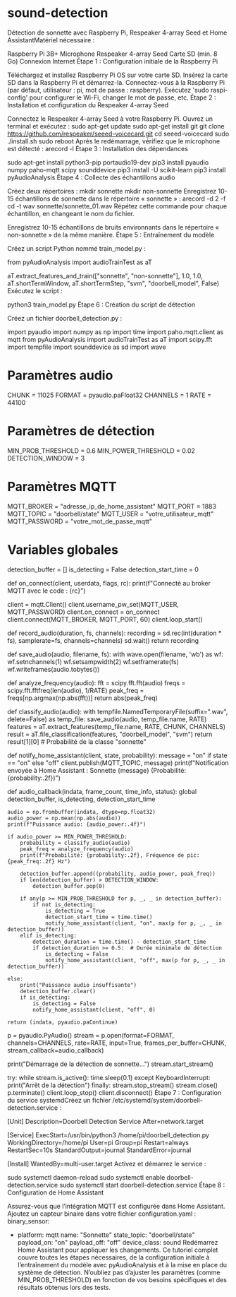 # sound-detection
Détection de sonnette avec Raspberry Pi, Respeaker 4-array Seed et Home AssistantMatériel nécessaire :

Raspberry Pi 3B+
Microphone Respeaker 4-array Seed
Carte SD (min. 8 Go)
Connexion Internet
Étape 1 : Configuration initiale de la Raspberry Pi

Téléchargez et installez Raspberry Pi OS sur votre carte SD.
Insérez la carte SD dans la Raspberry Pi et démarrez-la.
Connectez-vous à la Raspberry Pi (par défaut, utilisateur : pi, mot de passe : raspberry).
Exécutez 'sudo raspi-config' pour configurer le Wi-Fi, changer le mot de passe, etc.
Étape 2 : Installation et configuration du Respeaker 4-array Seed

Connectez le Respeaker 4-array Seed à votre Raspberry Pi.
Ouvrez un terminal et exécutez :
sudo apt-get update
sudo apt-get install git
git clone https://github.com/respeaker/seeed-voicecard.git
cd seeed-voicecard
sudo ./install.sh
sudo reboot
Après le redémarrage, vérifiez que le microphone est détecté :
arecord -l
Étape 3 : Installation des dépendances

sudo apt-get install python3-pip portaudio19-dev
pip3 install pyaudio numpy paho-mqtt scipy sounddevice
pip3 install -U scikit-learn
pip3 install pyAudioAnalysis
Étape 4 : Collecte des échantillons audio

Créez deux répertoires :
mkdir sonnette
mkdir non-sonnette
Enregistrez 10-15 échantillons de sonnette dans le répertoire « sonnette » :
arecord -d 2 -f cd -t wav sonnette/sonnette_01.wav
Répétez cette commande pour chaque échantillon, en changeant le nom du fichier.

Enregistrez 10-15 échantillons de bruits environnants dans le répertoire « non-sonnette » de la même manière.
Étape 5 : Entraînement du modèle

Créez un script Python nommé train_model.py :

from pyAudioAnalysis import audioTrainTest as aT

aT.extract_features_and_train(["sonnette", "non-sonnette"], 1.0, 1.0, aT.shortTermWindow, aT.shortTermStep, "svm", "doorbell_model", False)
Exécutez le script :

python3 train_model.py
Étape 6 : Création du script de détection

Créez un fichier doorbell_detection.py :

import pyaudio
import numpy as np
import time
import paho.mqtt.client as mqtt
from pyAudioAnalysis import audioTrainTest as aT
import scipy.fft
import tempfile
import sounddevice as sd
import wave

# Paramètres audio
CHUNK = 11025
FORMAT = pyaudio.paFloat32
CHANNELS = 1
RATE = 44100

# Paramètres de détection
MIN_PROB_THRESHOLD = 0.6
MIN_POWER_THRESHOLD = 0.02
DETECTION_WINDOW = 3

# Paramètres MQTT
MQTT_BROKER = "adresse_ip_de_home_assistant"
MQTT_PORT = 1883
MQTT_TOPIC = "doorbell/state"
MQTT_USER = "votre_utilisateur_mqtt"
MQTT_PASSWORD = "votre_mot_de_passe_mqtt"

# Variables globales
detection_buffer = []
is_detecting = False
detection_start_time = 0

def on_connect(client, userdata, flags, rc):
    print(f"Connecté au broker MQTT avec le code : {rc}")

client = mqtt.Client()
client.username_pw_set(MQTT_USER, MQTT_PASSWORD)
client.on_connect = on_connect
client.connect(MQTT_BROKER, MQTT_PORT, 60)
client.loop_start()

def record_audio(duration, fs, channels):
    recording = sd.rec(int(duration * fs), samplerate=fs, channels=channels)
    sd.wait()
    return recording

def save_audio(audio, filename, fs):
    with wave.open(filename, 'wb') as wf:
        wf.setnchannels(1)
        wf.setsampwidth(2)
        wf.setframerate(fs)
        wf.writeframes(audio.tobytes())

def analyze_frequency(audio):
    fft = scipy.fft.fft(audio)
    freqs = scipy.fft.fftfreq(len(audio), 1/RATE)
    peak_freq = freqs[np.argmax(np.abs(fft))]
    return abs(peak_freq)

def classify_audio(audio):
    with tempfile.NamedTemporaryFile(suffix=".wav", delete=False) as temp_file:
        save_audio(audio, temp_file.name, RATE)
        features = aT.extract_features(temp_file.name, RATE, CHUNK, CHANNELS)
        result = aT.file_classification(features, "doorbell_model", "svm")
    return result[1][0]  # Probabilité de la classe "sonnette"

def notify_home_assistant(client, state, probability):
    message = "on" if state == "on" else "off"
    client.publish(MQTT_TOPIC, message)
    print(f"Notification envoyée à Home Assistant : Sonnette {message} (Probabilité: {probability:.2f})")

def audio_callback(indata, frame_count, time_info, status):
    global detection_buffer, is_detecting, detection_start_time

    audio = np.frombuffer(indata, dtype=np.float32)
    audio_power = np.mean(np.abs(audio))
    print(f"Puissance audio: {audio_power:.4f}")

    if audio_power >= MIN_POWER_THRESHOLD:
        probability = classify_audio(audio)
        peak_freq = analyze_frequency(audio)
        print(f"Probabilité: {probability:.2f}, Fréquence de pic: {peak_freq:.2f} Hz")

        detection_buffer.append((probability, audio_power, peak_freq))
        if len(detection_buffer) > DETECTION_WINDOW:
            detection_buffer.pop(0)

        if any(p >= MIN_PROB_THRESHOLD for p, _, _ in detection_buffer):
            if not is_detecting:
                is_detecting = True
                detection_start_time = time.time()
                notify_home_assistant(client, "on", max(p for p, _, _ in detection_buffer))
        elif is_detecting:
            detection_duration = time.time() - detection_start_time
            if detection_duration >= 0.5:  # Durée minimale de détection
                is_detecting = False
                notify_home_assistant(client, "off", max(p for p, _, _ in detection_buffer))

    else:
        print("Puissance audio insuffisante")
        detection_buffer.clear()
        if is_detecting:
            is_detecting = False
            notify_home_assistant(client, "off", 0)

    return (indata, pyaudio.paContinue)

p = pyaudio.PyAudio()
stream = p.open(format=FORMAT,
                channels=CHANNELS,
                rate=RATE,
                input=True,
                frames_per_buffer=CHUNK,
                stream_callback=audio_callback)

print("Démarrage de la détection de sonnette...")
stream.start_stream()

try:
    while stream.is_active():
        time.sleep(0.1)
except KeyboardInterrupt:
    print("Arrêt de la détection")
finally:
    stream.stop_stream()
    stream.close()
    p.terminate()
    client.loop_stop()
    client.disconnect()
Étape 7 : Configuration du service systemdCréez un fichier /etc/systemd/system/doorbell-detection.service :

[Unit]
Description=Doorbell Detection Service
After=network.target

[Service]
ExecStart=/usr/bin/python3 /home/pi/doorbell_detection.py
WorkingDirectory=/home/pi
User=pi
Group=pi
Restart=always
RestartSec=10s
StandardOutput=journal
StandardError=journal

[Install]
WantedBy=multi-user.target
Activez et démarrez le service :

sudo systemctl daemon-reload
sudo systemctl enable doorbell-detection.service
sudo systemctl start doorbell-detection.service
Étape 8 : Configuration de Home Assistant

Assurez-vous que l’intégration MQTT est configurée dans Home Assistant.
Ajoutez un capteur binaire dans votre fichier configuration.yaml :
binary_sensor:
  - platform: mqtt
    name: "Sonnette"
    state_topic: "doorbell/state"
    payload_on: "on"
    payload_off: "off"
    device_class: sound
Redémarrez Home Assistant pour appliquer les changements.
Ce tutoriel complet couvre toutes les étapes nécessaires, de la configuration initiale à l’entraînement du modèle avec pyAudioAnalysis et à la mise en place du système de détection. N’oubliez pas d’ajuster les paramètres (comme MIN_PROB_THRESHOLD) en fonction de vos besoins spécifiques et des résultats obtenus lors des tests.
